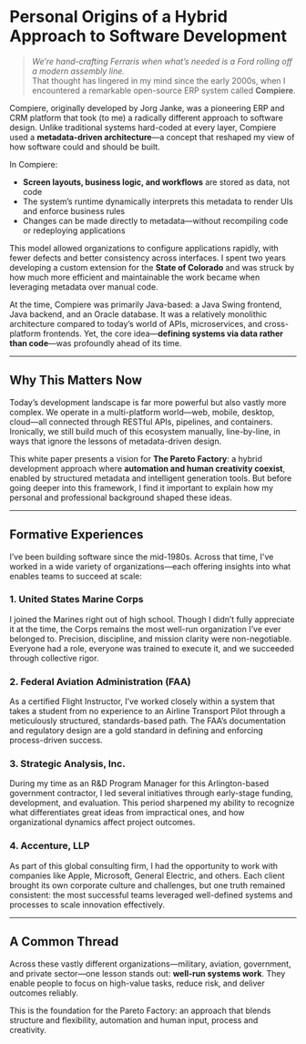 # Personal Origins of a Hybrid Approach to Software Development

> *We’re hand-crafting Ferraris when what’s needed is a Ford rolling off a modern assembly line.*  
That thought has lingered in my mind since the early 2000s, when I encountered a remarkable open-source ERP system called **Compiere**.

Compiere, originally developed by Jorg Janke, was a pioneering ERP and CRM platform that took (to me) a radically different approach to software design. Unlike traditional systems hard-coded at every layer, Compiere used a **metadata-driven architecture**—a concept that reshaped my view of how software could and should be built.

In Compiere:

- **Screen layouts, business logic, and workflows** are stored as data, not code  
- The system’s runtime dynamically interprets this metadata to render UIs and enforce business rules  
- Changes can be made directly to metadata—without recompiling code or redeploying applications  

This model allowed organizations to configure applications rapidly, with fewer defects and better consistency across interfaces. I spent two years developing a custom extension for the **State of Colorado** and was struck by how much more efficient and maintainable the work became when leveraging metadata over manual code.

At the time, Compiere was primarily Java-based: a Java Swing frontend, Java backend, and an Oracle database. It was a relatively monolithic architecture compared to today’s world of APIs, microservices, and cross-platform frontends. Yet, the core idea—**defining systems via data rather than code**—was profoundly ahead of its time.

---

## Why This Matters Now

Today’s development landscape is far more powerful but also vastly more complex. We operate in a multi-platform world—web, mobile, desktop, cloud—all connected through RESTful APIs, pipelines, and containers. Ironically, we still build much of this ecosystem manually, line-by-line, in ways that ignore the lessons of metadata-driven design.

This white paper presents a vision for **The Pareto Factory**: a hybrid development approach where **automation and human creativity coexist**, enabled by structured metadata and intelligent generation tools. But before going deeper into this framework, I find it important to explain how my personal and professional background shaped these ideas.

---

## Formative Experiences

I’ve been building software since the mid-1980s. Across that time, I've worked in a wide variety of organizations—each offering insights into what enables teams to succeed at scale:

### 1. United States Marine Corps
I joined the Marines right out of high school. Though I didn’t fully appreciate it at the time, the Corps remains the most well-run organization I’ve ever belonged to. Precision, discipline, and mission clarity were non-negotiable. Everyone had a role, everyone was trained to execute it, and we succeeded through collective rigor.

### 2. Federal Aviation Administration (FAA)
As a certified Flight Instructor, I’ve worked closely within a system that takes a student from no experience to an Airline Transport Pilot through a meticulously structured, standards-based path. The FAA’s documentation and regulatory design are a gold standard in defining and enforcing process-driven success.

### 3. Strategic Analysis, Inc.
During my time as an R&D Program Manager for this Arlington-based government contractor, I led several initiatives through early-stage funding, development, and evaluation. This period sharpened my ability to recognize what differentiates great ideas from impractical ones, and how organizational dynamics affect project outcomes.

### 4. Accenture, LLP
As part of this global consulting firm, I had the opportunity to work with companies like Apple, Microsoft, General Electric, and others. Each client brought its own corporate culture and challenges, but one truth remained consistent: the most successful teams leveraged well-defined systems and processes to scale innovation effectively.

---

## A Common Thread

Across these vastly different organizations—military, aviation, government, and private sector—one lesson stands out: **well-run systems work**. They enable people to focus on high-value tasks, reduce risk, and deliver outcomes reliably.

This is the foundation for the Pareto Factory: an approach that blends structure and flexibility, automation and human input, process and creativity.
